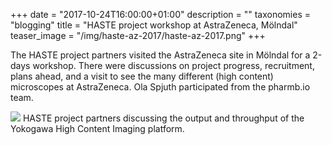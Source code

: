 +++
date = "2017-10-24T16:00:00+01:00"
description = ""
taxonomies = "blogging"
title = "HASTE project workshop at AstraZeneca, Mölndal"
teaser_image = "/img/haste-az-2017/haste-az-2017.png"
+++

The HASTE project partners visited the AstraZeneca site in Mölndal for a 2-days workshop. There were discussions on project progress, recruitment, plans ahead, and a visit to see the many different (high content) microscopes at AstraZeneca. Ola Spjuth participated from the pharmb.io team.

![](/img/haste-az-2017/haste-az2017.JPG)
HASTE project partners discussing the output and throughput of the Yokogawa High Content Imaging platform.
